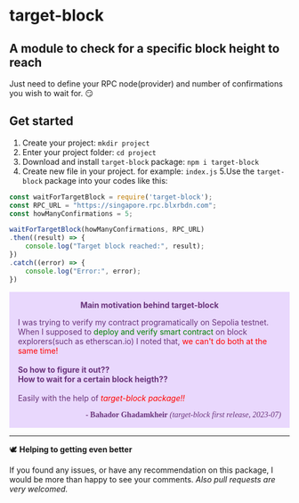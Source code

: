 # target-block

A module to check for a specific block height to reach
---
Just need to define your RPC node(provider) and number of confirmations you wish to wait for. :smirk:


## Get started

1. Create your project: `mkdir project`
2. Enter your project folder: `cd project`
3. Download and install `target-block` package: `npm i target-block`
4. Create new file in your project. for example: `index.js`
5.Use the `target-block` package into your codes like this:

```javascript
const waitForTargetBlock = require('target-block');
const RPC_URL = "https://singapore.rpc.blxrbdn.com";
const howManyConfirmations = 5;

waitForTargetBlock(howManyConfirmations, RPC_URL)
.then((result) => {
    console.log("Target block reached:", result);
})
.catch((error) => {
    console.log("Error:", error);
})
```

<div class="warning" style='padding:0.1em; background-color:#E9D8FD; color:#69337A'>
<span>
<p style='margin-top:1em; text-align:center'>
<b>Main motivation behind target-block</b></p>
<p style='margin-left:1em;'>
I was trying to verify my contract programatically on Sepolia testnet. When I supposed to <span style='color:green'>deploy and verify smart contract</span> on block explorers(such as etherscan.io) I noted that, <span style='color:red'>we can't do both  at the same time!</span><br/><br/>
<b>So how to figure it out??<br/>
How to wait for a certain block heigth??</b><br/><br/>
Easily with the help of <i style='color: red;'>target-block package!!</i>

</p>
<p style='margin-bottom:1em; margin-right:1em; text-align:right; font-family:Georgia'> <b>- Bahador Ghadamkheir</b> <i>(target-block first release, 2023-07)</i>
</p></span>
</div>

---

🕊️ **Helping to getting even better**

If you found any issues, or have any recommendation on this package, I would be more than happy to see your comments. *Also pull requests are very welcomed.*
    